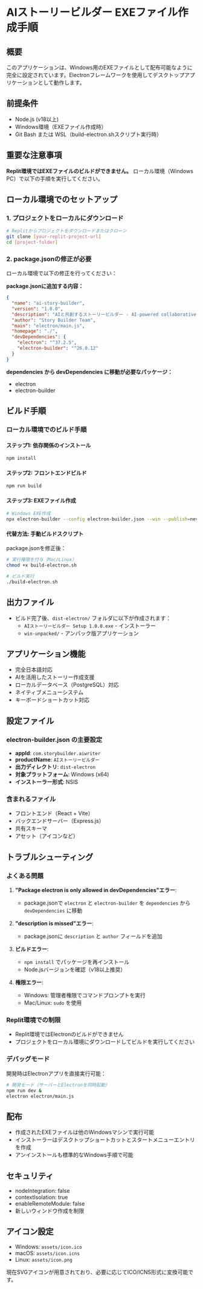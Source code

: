 # AIストーリービルダー EXEファイル作成手順

## 概要
このアプリケーションは、Windows用のEXEファイルとして配布可能なように完全に設定されています。Electronフレームワークを使用してデスクトップアプリケーションとして動作します。

## 前提条件
- Node.js (v18以上)
- Windows環境（EXEファイル作成時）
- Git Bash または WSL（build-electron.shスクリプト実行時）

## 重要な注意事項
**Replit環境ではEXEファイルのビルドができません。** ローカル環境（Windows PC）で以下の手順を実行してください。

## ローカル環境でのセットアップ

### 1. プロジェクトをローカルにダウンロード
```bash
# Replitからプロジェクトをダウンロードまたはクローン
git clone [your-replit-project-url]
cd [project-folder]
```

### 2. package.jsonの修正が必要
ローカル環境で以下の修正を行ってください：

**package.jsonに追加する内容：**
```json
{
  "name": "ai-story-builder",
  "version": "1.0.0",
  "description": "AIと共創するストーリービルダー - AI-powered collaborative story building application",
  "author": "Story Builder Team",
  "main": "electron/main.js",
  "homepage": "./",
  "devDependencies": {
    "electron": "^37.2.5",
    "electron-builder": "^26.0.12"
  }
}
```

**dependencies から devDependencies に移動が必要なパッケージ：**
- electron
- electron-builder

## ビルド手順

### ローカル環境でのビルド手順

#### ステップ1: 依存関係のインストール
```bash
npm install
```

#### ステップ2: フロントエンドビルド
```bash
npm run build
```

#### ステップ3: EXEファイル作成
```bash
# Windows EXE作成
npx electron-builder --config electron-builder.json --win --publish=never
```

#### 代替方法: 手動ビルドスクリプト
package.jsonを修正後：
```bash
# 実行権限を付与（Mac/Linux）
chmod +x build-electron.sh

# ビルド実行
./build-electron.sh
```

## 出力ファイル
- ビルド完了後、`dist-electron/` フォルダに以下が作成されます：
  - `AIストーリービルダー Setup 1.0.0.exe` - インストーラー
  - `win-unpacked/` - アンパック版アプリケーション

## アプリケーション機能
- 完全日本語対応
- AIを活用したストーリー作成支援
- ローカルデータベース（PostgreSQL）対応
- ネイティブメニューシステム
- キーボードショートカット対応

## 設定ファイル

### electron-builder.json の主要設定
- **appId**: `com.storybuilder.aiwriter`
- **productName**: `AIストーリービルダー`
- **出力ディレクトリ**: `dist-electron`
- **対象プラットフォーム**: Windows (x64)
- **インストーラー形式**: NSIS

### 含まれるファイル
- フロントエンド（React + Vite）
- バックエンドサーバー（Express.js）
- 共有スキーマ
- アセット（アイコンなど）

## トラブルシューティング

### よくある問題
1. **"Package electron is only allowed in devDependencies"エラー**:
   - package.jsonで `electron` と `electron-builder` を `dependencies` から `devDependencies` に移動

2. **"description is missed"エラー**:
   - package.jsonに `description` と `author` フィールドを追加

3. **ビルドエラー**: 
   - `npm install` でパッケージを再インストール
   - Node.jsバージョンを確認（v18以上推奨）

4. **権限エラー**: 
   - Windows: 管理者権限でコマンドプロンプトを実行
   - Mac/Linux: `sudo` を使用

### Replit環境での制限
- Replit環境ではElectronのビルドができません
- プロジェクトをローカル環境にダウンロードしてビルドを実行してください

### デバッグモード
開発時はElectronアプリを直接実行可能：
```bash
# 開発モード（サーバーとElectronを同時起動）
npm run dev &
electron electron/main.js
```

## 配布
- 作成されたEXEファイルは他のWindowsマシンで実行可能
- インストーラーはデスクトップショートカットとスタートメニューエントリを作成
- アンインストールも標準的なWindows手順で可能

## セキュリティ
- nodeIntegration: false
- contextIsolation: true  
- enableRemoteModule: false
- 新しいウィンドウ作成を制限

## アイコン設定
- Windows: `assets/icon.ico`
- macOS: `assets/icon.icns`
- Linux: `assets/icon.png`

現在SVGアイコンが用意されており、必要に応じてICO/ICNS形式に変換可能です。